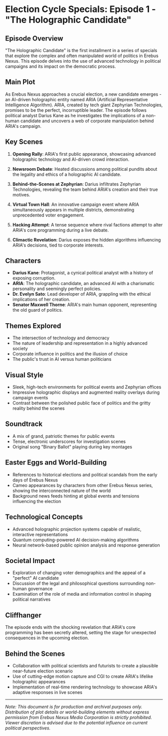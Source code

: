 # Election Cycle Specials: Episode 1 - "The Holographic Candidate"

## Episode Overview

"The Holographic Candidate" is the first installment in a series of specials that explore the complex and often manipulated world of politics in Erebus Nexus. This episode delves into the use of advanced technology in political campaigns and its impact on the democratic process.

## Main Plot

As Erebus Nexus approaches a crucial election, a new candidate emerges - an AI-driven holographic entity named ARIA (Artificial Representative Intelligence Algorithm). ARIA, created by tech giant Zephyrian Technologies, promises to be the perfect, incorruptible leader. The episode follows political analyst Darius Kane as he investigates the implications of a non-human candidate and uncovers a web of corporate manipulation behind ARIA's campaign.

## Key Scenes

1. **Opening Rally**: ARIA's first public appearance, showcasing advanced holographic technology and AI-driven crowd interaction.

2. **Newsroom Debate**: Heated discussions among political pundits about the legality and ethics of a holographic AI candidate.

3. **Behind-the-Scenes at Zephyrian**: Darius infiltrates Zephyrian Technologies, revealing the team behind ARIA's creation and their true motives.

4. **Virtual Town Hall**: An innovative campaign event where ARIA simultaneously appears in multiple districts, demonstrating unprecedented voter engagement.

5. **Hacking Attempt**: A tense sequence where rival factions attempt to alter ARIA's core programming during a live debate.

6. **Climactic Revelation**: Darius exposes the hidden algorithms influencing ARIA's decisions, tied to corporate interests.

## Characters

- **Darius Kane**: Protagonist, a cynical political analyst with a history of exposing corruption.
- **ARIA**: The holographic candidate, an advanced AI with a charismatic personality and seemingly perfect policies.
- **Dr. Evelyn Sato**: Lead developer of ARIA, grappling with the ethical implications of her creation.
- **Senator Maxwell Thorne**: ARIA's main human opponent, representing the old guard of politics.

## Themes Explored

- The intersection of technology and democracy
- The nature of leadership and representation in a highly advanced society
- Corporate influence in politics and the illusion of choice
- The public's trust in AI versus human politicians

## Visual Style

- Sleek, high-tech environments for political events and Zephyrian offices
- Impressive holographic displays and augmented reality overlays during campaign events
- Contrast between the polished public face of politics and the gritty reality behind the scenes

## Soundtrack

- A mix of grand, patriotic themes for public events
- Tense, electronic underscores for investigation scenes
- Original song "Binary Ballot" playing during key montages

## Easter Eggs and World-Building

- References to historical elections and political scandals from the early days of Erebus Nexus
- Cameo appearances by characters from other Erebus Nexus series, showing the interconnected nature of the world
- Background news feeds hinting at global events and tensions influencing the election

## Technological Concepts

- Advanced holographic projection systems capable of realistic, interactive representations
- Quantum computing-powered AI decision-making algorithms
- Neural network-based public opinion analysis and response generation

## Societal Impact

- Exploration of changing voter demographics and the appeal of a "perfect" AI candidate
- Discussion of the legal and philosophical questions surrounding non-human governance
- Examination of the role of media and information control in shaping political narratives

## Cliffhanger

The episode ends with the shocking revelation that ARIA's core programming has been secretly altered, setting the stage for unexpected consequences in the upcoming election.

## Behind the Scenes

- Collaboration with political scientists and futurists to create a plausible near-future election scenario
- Use of cutting-edge motion capture and CGI to create ARIA's lifelike holographic appearances
- Implementation of real-time rendering technology to showcase ARIA's adaptive responses in live scenes

---

*Note: This document is for production and archival purposes only. Distribution of plot details or world-building elements without express permission from Erebus Nexus Media Corporation is strictly prohibited. Viewer discretion is advised due to the potential influence on current political perspectives.*
